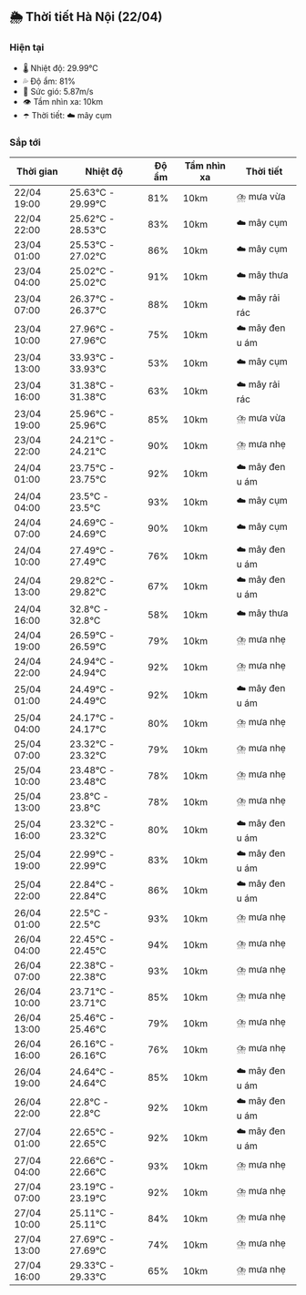 ## 🌦️ Thời tiết Hà Nội (22/04)

### Hiện tại

- 🌡️ Nhiệt độ: 29.99℃
- 💦 Độ ẩm: 81%
- 💨 Sức gió: 5.87m/s
- 👁️ Tầm nhìn xa: 10km
- ☂️ Thời tiết: ☁️ mây cụm

### Sắp tới

| Thời gian | Nhiệt độ | Độ ẩm | Tầm nhìn xa | Thời tiết |
| --- | --- | --- | --- | --- |
| 22/04 19:00 | 25.63℃ - 29.99℃ | 81% | 10km | ⛈️ mưa vừa |
| 22/04 22:00 | 25.62℃ - 28.53℃ | 83% | 10km | ☁️ mây cụm |
| 23/04 01:00 | 25.53℃ - 27.02℃ | 86% | 10km | ☁️ mây cụm |
| 23/04 04:00 | 25.02℃ - 25.02℃ | 91% | 10km | ☁️ mây thưa |
| 23/04 07:00 | 26.37℃ - 26.37℃ | 88% | 10km | ☁️ mây rải rác |
| 23/04 10:00 | 27.96℃ - 27.96℃ | 75% | 10km | ☁️ mây đen u ám |
| 23/04 13:00 | 33.93℃ - 33.93℃ | 53% | 10km | ☁️ mây cụm |
| 23/04 16:00 | 31.38℃ - 31.38℃ | 63% | 10km | ☁️ mây rải rác |
| 23/04 19:00 | 25.96℃ - 25.96℃ | 85% | 10km | ⛈️ mưa vừa |
| 23/04 22:00 | 24.21℃ - 24.21℃ | 90% | 10km | ⛈️ mưa nhẹ |
| 24/04 01:00 | 23.75℃ - 23.75℃ | 92% | 10km | ☁️ mây đen u ám |
| 24/04 04:00 | 23.5℃ - 23.5℃ | 93% | 10km | ☁️ mây cụm |
| 24/04 07:00 | 24.69℃ - 24.69℃ | 90% | 10km | ☁️ mây cụm |
| 24/04 10:00 | 27.49℃ - 27.49℃ | 76% | 10km | ☁️ mây đen u ám |
| 24/04 13:00 | 29.82℃ - 29.82℃ | 67% | 10km | ☁️ mây đen u ám |
| 24/04 16:00 | 32.8℃ - 32.8℃ | 58% | 10km | ☁️ mây thưa |
| 24/04 19:00 | 26.59℃ - 26.59℃ | 79% | 10km | ⛈️ mưa nhẹ |
| 24/04 22:00 | 24.94℃ - 24.94℃ | 92% | 10km | ⛈️ mưa nhẹ |
| 25/04 01:00 | 24.49℃ - 24.49℃ | 92% | 10km | ☁️ mây đen u ám |
| 25/04 04:00 | 24.17℃ - 24.17℃ | 80% | 10km | ⛈️ mưa nhẹ |
| 25/04 07:00 | 23.32℃ - 23.32℃ | 79% | 10km | ⛈️ mưa nhẹ |
| 25/04 10:00 | 23.48℃ - 23.48℃ | 78% | 10km | ⛈️ mưa nhẹ |
| 25/04 13:00 | 23.8℃ - 23.8℃ | 78% | 10km | ⛈️ mưa nhẹ |
| 25/04 16:00 | 23.32℃ - 23.32℃ | 80% | 10km | ☁️ mây đen u ám |
| 25/04 19:00 | 22.99℃ - 22.99℃ | 83% | 10km | ☁️ mây đen u ám |
| 25/04 22:00 | 22.84℃ - 22.84℃ | 86% | 10km | ☁️ mây đen u ám |
| 26/04 01:00 | 22.5℃ - 22.5℃ | 93% | 10km | ⛈️ mưa nhẹ |
| 26/04 04:00 | 22.45℃ - 22.45℃ | 94% | 10km | ⛈️ mưa nhẹ |
| 26/04 07:00 | 22.38℃ - 22.38℃ | 93% | 10km | ⛈️ mưa nhẹ |
| 26/04 10:00 | 23.71℃ - 23.71℃ | 85% | 10km | ⛈️ mưa nhẹ |
| 26/04 13:00 | 25.46℃ - 25.46℃ | 79% | 10km | ⛈️ mưa nhẹ |
| 26/04 16:00 | 26.16℃ - 26.16℃ | 76% | 10km | ⛈️ mưa nhẹ |
| 26/04 19:00 | 24.64℃ - 24.64℃ | 85% | 10km | ☁️ mây đen u ám |
| 26/04 22:00 | 22.8℃ - 22.8℃ | 92% | 10km | ☁️ mây đen u ám |
| 27/04 01:00 | 22.65℃ - 22.65℃ | 92% | 10km | ☁️ mây đen u ám |
| 27/04 04:00 | 22.66℃ - 22.66℃ | 93% | 10km | ⛈️ mưa nhẹ |
| 27/04 07:00 | 23.19℃ - 23.19℃ | 92% | 10km | ⛈️ mưa nhẹ |
| 27/04 10:00 | 25.11℃ - 25.11℃ | 84% | 10km | ⛈️ mưa nhẹ |
| 27/04 13:00 | 27.69℃ - 27.69℃ | 74% | 10km | ⛈️ mưa nhẹ |
| 27/04 16:00 | 29.33℃ - 29.33℃ | 65% | 10km | ⛈️ mưa nhẹ |
